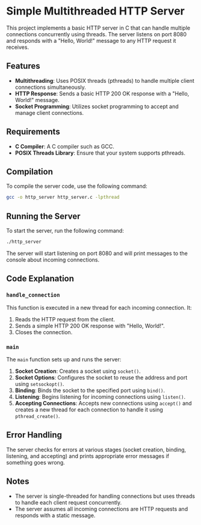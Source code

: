 # Simple Multithreaded HTTP Server

This project implements a basic HTTP server in C that can handle multiple connections concurrently using threads. The server listens on port 8080 and responds with a "Hello, World!" message to any HTTP request it receives.

## Features

- **Multithreading**: Uses POSIX threads (pthreads) to handle multiple client connections simultaneously.
- **HTTP Response**: Sends a basic HTTP 200 OK response with a "Hello, World!" message.
- **Socket Programming**: Utilizes socket programming to accept and manage client connections.

## Requirements

- **C Compiler**: A C compiler such as GCC.
- **POSIX Threads Library**: Ensure that your system supports pthreads.

## Compilation

To compile the server code, use the following command:

```sh
gcc -o http_server http_server.c -lpthread
```

## Running the Server

To start the server, run the following command:

```sh
./http_server
```

The server will start listening on port 8080 and will print messages to the console about incoming connections.

## Code Explanation

### `handle_connection`

This function is executed in a new thread for each incoming connection. It:

1. Reads the HTTP request from the client.
2. Sends a simple HTTP 200 OK response with "Hello, World!".
3. Closes the connection.

### `main`

The `main` function sets up and runs the server:

1. **Socket Creation**: Creates a socket using `socket()`.
2. **Socket Options**: Configures the socket to reuse the address and port using `setsockopt()`.
3. **Binding**: Binds the socket to the specified port using `bind()`.
4. **Listening**: Begins listening for incoming connections using `listen()`.
5. **Accepting Connections**: Accepts new connections using `accept()` and creates a new thread for each connection to handle it using `pthread_create()`.

## Error Handling

The server checks for errors at various stages (socket creation, binding, listening, and accepting) and prints appropriate error messages if something goes wrong.

## Notes

- The server is single-threaded for handling connections but uses threads to handle each client request concurrently.
- The server assumes all incoming connections are HTTP requests and responds with a static message.